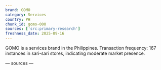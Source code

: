 ```yaml
---
brand: GOMO
category: Services
country: PH
chunk_id: gomo-000
sources: ['src:primary-research']
freshness_date: 2025-09-16
---
```


GOMO is a services brand in the Philippines. Transaction frequency: 167 instances in sari-sari stores, indicating moderate market presence.

— sources —
